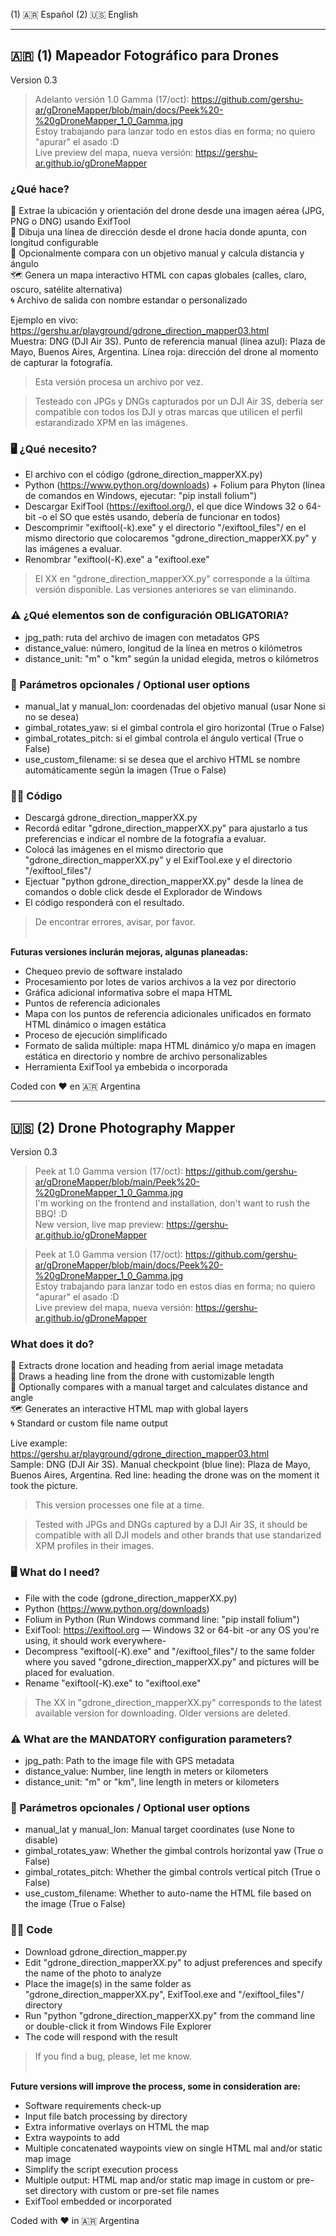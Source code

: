 (1) 🇦🇷 Español
(2) 🇺🇸 English

****************

## 🇦🇷 (1) Mapeador Fotográfico para Drones<br>
Version 0.3

> Adelanto versión 1.0 Gamma (17/oct): https://github.com/gershu-ar/gDroneMapper/blob/main/docs/Peek%20-%20gDroneMapper_1_0_Gamma.jpg<br>
> Estoy trabajando para lanzar todo en estos días en forma; no quiero "apurar" el asado :D<br>
> Live preview del mapa, nueva versión: https://gershu-ar.github.io/gDroneMapper

### ¿Qué hace?<br>
📍 Extrae la ubicación y orientación del drone desde una imagen aérea (JPG, PNG o DNG) usando ExifTool<br>
📏 Dibuja una línea de dirección desde el drone hacia donde apunta, con longitud configurable<br>
🎯 Opcionalmente compara con un objetivo manual y calcula distancia y ángulo<br>
🗺️ Genera un mapa interactivo HTML con capas globales (calles, claro, oscuro, satélite alternativa)<br>
🌀 Archivo de salida con nombre estandar o personalizado

Ejemplo en vivo: https://gershu.ar/playground/gdrone_direction_mapper03.html<br>
Muestra: DNG (DJI Air 3S).  Punto de referencia manual (línea azul): Plaza de Mayo, Buenos Aires, Argentina.  Línea roja: dirección del drone al momento de capturar la fotografía.

> Esta versión procesa un archivo por vez.

> Testeado con JPGs y DNGs capturados por un DJI Air 3S, debería ser compatible con todos los DJI y otras marcas que utilicen el perfil estarandizado XPM en las imágenes.

### 🖥️ ¿Qué necesito?
- El archivo con el código (gdrone_direction_mapperXX.py)
- Python (https://www.python.org/downloads) + Folium para Phyton (línea de comandos en Windows, ejecutar: "pip install folium")
- Descargar ExifTool (https://exiftool.org/), el que dice Windows 32 o 64-bit -o el SO que estés usando, debería de funcionar en todos)
- Descomprimir "exiftool(-k).exe" y el directorio "/exiftool_files"/ en el mismo directorio que colocaremos "gdrone_direction_mapperXX.py" y las imágenes a evaluar.
- Renombrar "exiftool(-K).exe" a "exiftool.exe"

 > El XX en "gdrone_direction_mapperXX.py" corresponde a la última versión disponible.  Las versiones anteriores se van eliminando.

### ⚠️ ¿Qué elementos son de configuración OBLIGATORIA?
- jpg_path: ruta del archivo de imagen con metadatos GPS
- distance_value: número, longitud de la línea en metros o kilómetros
- distance_unit: "m" o "km" según la unidad elegida, metros o kilómetros

### 🧩 Parámetros opcionales / Optional user options
- manual_lat y manual_lon: coordenadas del objetivo manual (usar None si no se desea)
- gimbal_rotates_yaw: si el gimbal controla el giro horizontal (True o False)
- gimbal_rotates_pitch: si el gimbal controla el ángulo vertical (True o False)
- use_custom_filename: si se desea que el archivo HTML se nombre automáticamente según la imagen (True o False)

### 👨‍💻 Código
- Descargá gdrone_direction_mapperXX.py
- Recordá editar "gdrone_direction_mapperXX.py" para ajustarlo a tus preferencias e indicar el nombre de la fotografía a evaluar.
- Colocá las imágenes en el mismo directorio que "gdrone_direction_mapperXX.py" y el ExifTool.exe y el directorio "/exiftool_files"/ 
- Ejectuar "python gdrone_direction_mapperXX.py" desde la línea de comandos o doble click desde el Explorador de Windows
- El código responderá con el resultado.

> De encontrar errores, avisar, por favor.<br><br>

**Futuras versiones inclurán mejoras, algunas planeadas:**

- Chequeo previo de software instalado
- Procesamiento por lotes de varios archivos a la vez por directorio
- Gráfica adicional informativa sobre el mapa HTML
- Puntos de referencia adicionales
- Mapa con los puntos de referencia adicionales unificados en formato HTML dinámico o imagen estática
- Proceso de ejecución simplificado
- Formato de salida múltiple: mapa HTML dinámico y/o mapa en imagen estática en directorio y nombre de archivo personalizables
- Herramienta ExifTool ya embebida o incorporada


Coded con ❤️ en 🇦🇷 Argentina

----

## 🇺🇸 (2) Drone Photography Mapper<br>
Version 0.3

> Peek at 1.0 Gamma version (17/oct): https://github.com/gershu-ar/gDroneMapper/blob/main/Peek%20-%20gDroneMapper_1_0_Gamma.jpg<br>
> I'm working on the frontend and installation, don't want to rush the BBQ! :D<br>
> New version, live map preview: https://gershu-ar.github.io/gDroneMapper

> Peek at 1.0 Gamma version (17/oct): https://github.com/gershu-ar/gDroneMapper/blob/main/docs/Peek%20-%20gDroneMapper_1_0_Gamma.jpg<br>
> Estoy trabajando para lanzar todo en estos días en forma; no quiero "apurar" el asado :D<br>
> Live preview del mapa, nueva versión: https://gershu-ar.github.io/gDroneMapper


### What does it do?<br>
📍 Extracts drone location and heading from aerial image metadata<br>
📏 Draws a heading line from the drone with customizable length<br>
🎯 Optionally compares with a manual target and calculates distance and angle<br>
🗺️ Generates an interactive HTML map with global layers<br>
🌀 Standard or custom file name output

Live example: https://gershu.ar/playground/gdrone_direction_mapper03.html<br>
Sample: DNG (DJI Air 3S).  Manual checkpoint (blue line): Plaza de Mayo, Buenos Aires, Argentina.  Red line: heading the drone was on the moment it took the picture.

> This version processes one file at a time.

> Tested with JPGs and DNGs captured by a DJI Air 3S, it should be compatible with all DJI models and other brands that use standarized XPM profiles in their images.

### 🖥️ What do I need?
- File with the code (gdrone_direction_mapperXX.py)
- Python (https://www.python.org/downloads)
- Folium in Python (Run Windows command line: "pip install folium")
- ExifTool: https://exiftool.org — Windows 32 or 64-bit -or any OS you're using, it should work everywhere-
- Decompress "exiftool(-K).exe" and "/exiftool_files"/ to the same folder where you saved "gdrone_direction_mapperXX.py" and pictures will be placed for evaluation.
- Rename "exiftool(-K).exe" to "exiftool.exe"

> The XX in "gdrone_direction_mapperXX.py" corresponds to the latest available version for downloading.  Older versions are deleted.

### ⚠️ What are the MANDATORY configuration parameters?
- jpg_path: Path to the image file with GPS metadata
- distance_value: Number, line length in meters or kilometers
- distance_unit: "m" or "km", line length in meters or kilometers

### 🧩 Parámetros opcionales / Optional user options
- manual_lat y manual_lon: Manual target coordinates (use None to disable)
- gimbal_rotates_yaw: Whether the gimbal controls horizontal yaw (True o False)
- gimbal_rotates_pitch: Whether the gimbal controls vertical pitch (True o False)
- use_custom_filename: Whether to auto-name the HTML file based on the image (True o False)

### 👨‍💻 Code
- Download gdrone_direction_mapper.py
- Edit "gdrone_direction_mapperXX.py" to adjust preferences and specify the name of the photo to analyze
- Place the image(s) in the same folder as "gdrone_direction_mapperXX.py", ExifTool.exe and "/exiftool_files"/ directory
- Run "python "gdrone_direction_mapperXX.py" from the command line or double-click it from Windows File Explorer
- The code will respond with the result

> If you find a bug, please, let me know.<br><br>

**Future versions will improve the process, some in consideration are:**

- Software requirements check-up
- Input file batch processing by directory
- Extra informative overlays on HTML the map
- Extra waypoints to add
- Multiple concatenated waypoints view on single HTML mal and/or static map image
- Simplify the script execution process
- Multiple output: HTML map and/or static map image in custom or pre-set directory with custom or pre-set file names
- ExifTool embedded or incorporated

Coded with ❤️ in 🇦🇷 Argentina
